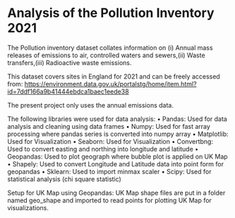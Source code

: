 # Analysis of the Pollution Inventory 2021

The Pollution inventory dataset collates information on (i) Annual mass releases of emissions to air, 
controlled waters and sewers,(ii) Waste transfers,(iii) Radioactive waste emissions. 

This dataset covers sites in England for 2021 and can be freely accessed from:
https://environment.data.gov.uk/portalstg/home/item.html?id=7ddf166a9b41444ebdca1baec1eede38 

The present project only uses the annual emissions data.

The following libraries were used for data analysis:
•	Pandas: Used for data analysis and cleaning using data frames
•	Numpy: Used for fast array processing where pandas series is converted into numpy array
•	Matplotlib: Used for Visualization
•	Seaborn: Used for Visualization
•	Convertbng: Used to convert easting and northing into longitude and latitude
•	Geopandas: Used to plot geograph where bubble plot is applied on UK Map
•	Shapely: Used to convert Longitude and Latitude data into point form for geopandas
•	Sklearn: Used to import minmax scaler
•	Scipy: Used for statistical analysis (chi square statistic)

Setup for UK Map using Geopandas:
UK Map shape files are put in a folder named geo_shape and imported to read points for plotting UK Map for visualizations.
